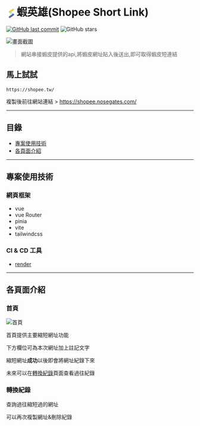 # <img style="width: 28px; vertical-align: middle;" src="public/hero.png">蝦英雄(Shopee Short Link)
[![GitHub last commit](https://img.shields.io/github/last-commit/connectshark/shopee-short-link.svg?style=flat)](https://github.com/connectshark/shopee-short-link)
![GitHub stars](https://img.shields.io/github/stars/connectshark/shopee-short-link.svg?style=social&label=Stars&style=plastic)

![畫面截圖](https://i.imgur.com/UjprgXc.png)

> 網站串接蝦皮提供的api,將蝦皮網址貼入後送出,即可取得蝦皮短連結

## 馬上試試
```
https://shopee.tw/
```
複製後前往網站連結 > https://shopee.nosegates.com/

---

## 目錄
- [專案使用技術](#專案使用技術)
- [各頁面介紹](#各頁面介紹)
---
## 專案使用技術
### 網頁框架
- vue
- vue Router
- pinia
- vite
- tailwindcss

### CI & CD 工具
- [render](https://render.com/)
---
## 各頁面介紹

### 首頁

![首頁](https://i.imgur.com/UjprgXc.png)

首頁提供主要縮短網址功能

下方欄位可為本次網址加上註記文字

縮短網址**成功**以後即會將網址紀錄下來

未來可以在[轉換紀錄](#轉換紀錄)頁面查看過往紀錄

### 轉換紀錄

查詢過往縮短過的網址

可以再次複製網址&刪除紀錄